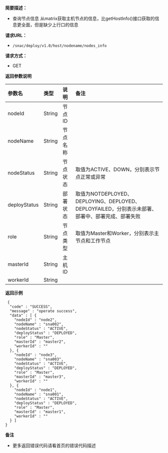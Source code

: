 **简要描述：**

- 查询节点信息
从matrix获取主机节点的信息，比getHostInfo()接口获取的信息更全面，但是缺少上行口的信息

**请求URL：**
- ` /snac/deploy/v1.0/host/nodename/nodes_info `

**请求方式：**
- GET

 **返回参数说明**

|参数名|类型|说明|备注|
|:-----  |:-----|:-----|:-----|
|nodeId |String   |节点ID  ||
|nodeName |String   |节点名称  ||
|nodeStatus |String   |节点状态  |取值为ACTIVE、DOWN，分别表示节点正常或异常|
|deployStatus |String   |部署状态  |取值为NOTDEPLOYED、DEPLOYING、DEPLOYED、DEPLOYFAILED，分别表示未部署、部署中、部署完成、部署失败|
|role |String   |节点类型|取值为Master和Worker，分别表示主节点和工作节点|
|masterId |String   |主机ID||
|workerId |String   ||||

 **返回示例**
```
 {
  "code" : "SUCCESS",
  "message" : "operate success",
  "data" : [ {
    "nodeId" : "node2",
    "nodeName" : "sna002",
    "nodeStatus" : "ACTIVE",
    "deployStatus" : "DEPLOYED",
    "role" : "Master",
    "masterId" : "master2",
    "workerId" : ""
  }, {
    "nodeId" : "node3",
    "nodeName" : "sna003",
    "nodeStatus" : "ACTIVE",
    "deployStatus" : "DEPLOYED",
    "role" : "Master",
    "masterId" : "master3",
    "workerId" : ""
  }, {
    "nodeId" : "node1",
    "nodeName" : "sna001",
    "nodeStatus" : "ACTIVE",
    "deployStatus" : "DEPLOYED",
    "role" : "Master",
    "masterId" : "master1",
    "workerId" : ""
  } ]
}
```

 **备注**

- 更多返回错误代码请看首页的错误代码描述

